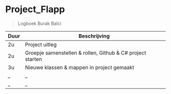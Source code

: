 # Project_Flapp

<!-- | \_ | \_| -->

> Logboek Burak Balci

| Duur | Beschrijving                                               |
| ---- | ---------------------------------------------------------- |
| 2u   | Project uitleg                                             |
| 2u   | Groepje samenstellen & rollen, Github & C# project starten |
| 3u   | Nieuwe klassen & mappen in project gemaakt                 |
| \_   | \_                                                         |
| \_   | \_                                                         |
